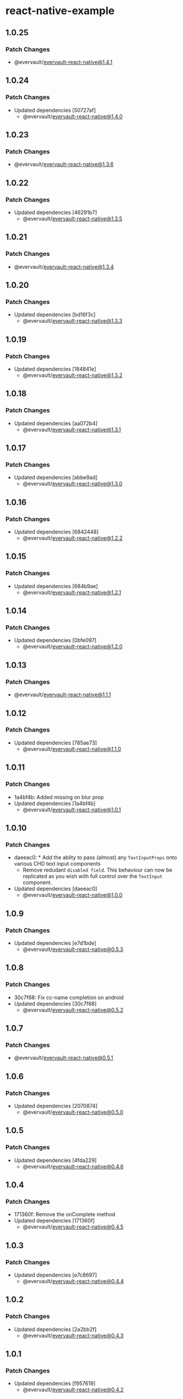 # react-native-example

## 1.0.25

### Patch Changes

- @evervault/evervault-react-native@1.4.1

## 1.0.24

### Patch Changes

- Updated dependencies [50727af]
  - @evervault/evervault-react-native@1.4.0

## 1.0.23

### Patch Changes

- @evervault/evervault-react-native@1.3.6

## 1.0.22

### Patch Changes

- Updated dependencies [46291b7]
  - @evervault/evervault-react-native@1.3.5

## 1.0.21

### Patch Changes

- @evervault/evervault-react-native@1.3.4

## 1.0.20

### Patch Changes

- Updated dependencies [bd16f3c]
  - @evervault/evervault-react-native@1.3.3

## 1.0.19

### Patch Changes

- Updated dependencies [184841e]
  - @evervault/evervault-react-native@1.3.2

## 1.0.18

### Patch Changes

- Updated dependencies [aa072b4]
  - @evervault/evervault-react-native@1.3.1

## 1.0.17

### Patch Changes

- Updated dependencies [abbe9ad]
  - @evervault/evervault-react-native@1.3.0

## 1.0.16

### Patch Changes

- Updated dependencies [6842448]
  - @evervault/evervault-react-native@1.2.2

## 1.0.15

### Patch Changes

- Updated dependencies [684b9ae]
  - @evervault/evervault-react-native@1.2.1

## 1.0.14

### Patch Changes

- Updated dependencies [0bfe097]
  - @evervault/evervault-react-native@1.2.0

## 1.0.13

### Patch Changes

- @evervault/evervault-react-native@1.1.1

## 1.0.12

### Patch Changes

- Updated dependencies [785ae73]
  - @evervault/evervault-react-native@1.1.0

## 1.0.11

### Patch Changes

- 1a4bf4b: Added missing on blur prop
- Updated dependencies [1a4bf4b]
  - @evervault/evervault-react-native@1.0.1

## 1.0.10

### Patch Changes

- daeeac0: \* Add the ablity to pass (almost) any `TextInputProps` onto various CHD text input components
  - Remove redudant `disabled field`. This behaviour can now be replicated as you wish with full control over the `TextInput` component.
- Updated dependencies [daeeac0]
  - @evervault/evervault-react-native@1.0.0

## 1.0.9

### Patch Changes

- Updated dependencies [e7d1bde]
  - @evervault/evervault-react-native@0.5.3

## 1.0.8

### Patch Changes

- 30c7f68: Fix cc-name completion on android
- Updated dependencies [30c7f68]
  - @evervault/evervault-react-native@0.5.2

## 1.0.7

### Patch Changes

- @evervault/evervault-react-native@0.5.1

## 1.0.6

### Patch Changes

- Updated dependencies [2070874]
  - @evervault/evervault-react-native@0.5.0

## 1.0.5

### Patch Changes

- Updated dependencies [4fda229]
  - @evervault/evervault-react-native@0.4.6

## 1.0.4

### Patch Changes

- 171360f: Remove the onComplete method
- Updated dependencies [171360f]
  - @evervault/evervault-react-native@0.4.5

## 1.0.3

### Patch Changes

- Updated dependencies [e7c8697]
  - @evervault/evervault-react-native@0.4.4

## 1.0.2

### Patch Changes

- Updated dependencies [2a2bb2f]
  - @evervault/evervault-react-native@0.4.3

## 1.0.1

### Patch Changes

- Updated dependencies [f957619]
  - @evervault/evervault-react-native@0.4.2
